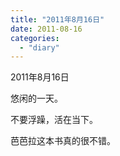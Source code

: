 ```yaml
---
title: "2011年8月16日"
date: 2011-08-16
categories: 
  - "diary"
---
```


2011年8月16日

悠闲的一天。

不要浮躁，活在当下。

芭芭拉这本书真的很不错。
